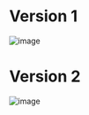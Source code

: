 # Version 1
![image](./Stenmark_Joakim_10_GameOfLife.gif)

# Version 2
![image](./Stenmark_Joakim_10_GameOfLife_v2.gif)
